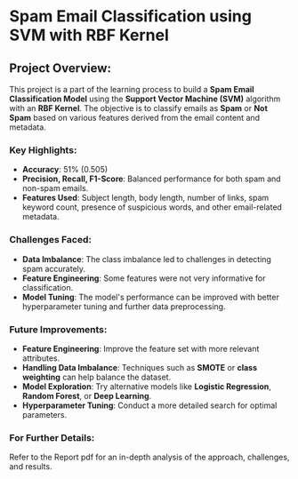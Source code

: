 # Spam Email Classification using SVM with RBF Kernel

## Project Overview:
This project is a part of the learning process to build a **Spam Email Classification Model** using the **Support Vector Machine (SVM)** algorithm with an **RBF Kernel**. The objective is to classify emails as **Spam** or **Not Spam** based on various features derived from the email content and metadata.

### Key Highlights:
- **Accuracy**: 51% (0.505)
- **Precision, Recall, F1-Score**: Balanced performance for both spam and non-spam emails.
- **Features Used**: Subject length, body length, number of links, spam keyword count, presence of suspicious words, and other email-related metadata.

### Challenges Faced:
- **Data Imbalance**: The class imbalance led to challenges in detecting spam accurately.
- **Feature Engineering**: Some features were not very informative for classification.
- **Model Tuning**: The model's performance can be improved with better hyperparameter tuning and further data preprocessing.

### Future Improvements:
- **Feature Engineering**: Improve the feature set with more relevant attributes.
- **Handling Data Imbalance**: Techniques such as **SMOTE** or **class weighting** can help balance the dataset.
- **Model Exploration**: Try alternative models like **Logistic Regression**, **Random Forest**, or **Deep Learning**.
- **Hyperparameter Tuning**: Conduct a more detailed search for optimal parameters.

### For Further Details:
Refer to the Report pdf for an in-depth analysis of the approach, challenges, and results.
